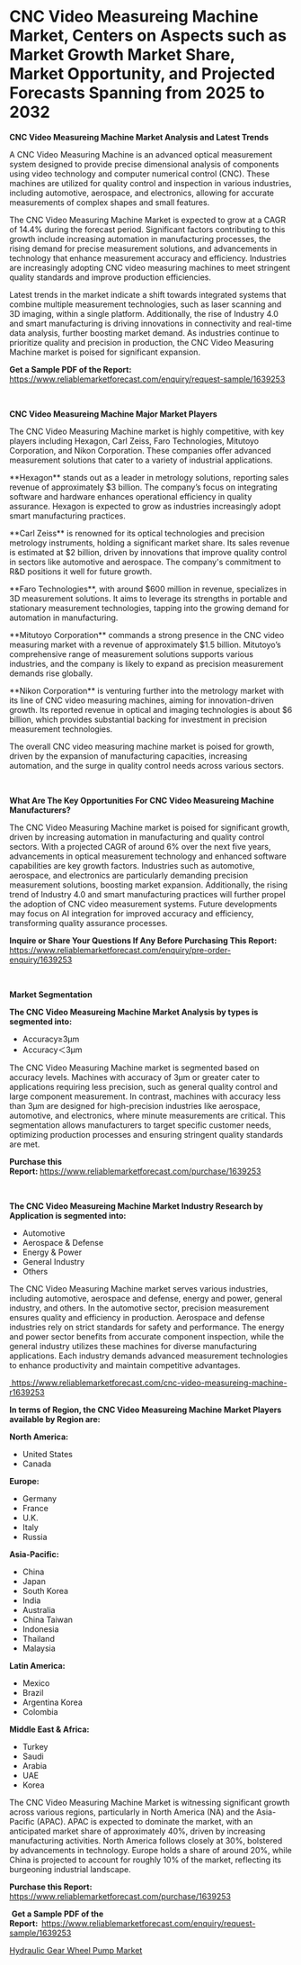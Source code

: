 <p><h1>CNC Video Measureing Machine Market, Centers on Aspects such as Market Growth Market Share, Market Opportunity, and Projected Forecasts Spanning from 2025 to 2032</h1></p><p><strong>CNC Video Measureing Machine Market Analysis and Latest Trends</strong></p>
<p><p>A CNC Video Measuring Machine is an advanced optical measurement system designed to provide precise dimensional analysis of components using video technology and computer numerical control (CNC). These machines are utilized for quality control and inspection in various industries, including automotive, aerospace, and electronics, allowing for accurate measurements of complex shapes and small features.</p><p>The CNC Video Measuring Machine Market is expected to grow at a CAGR of 14.4% during the forecast period. Significant factors contributing to this growth include increasing automation in manufacturing processes, the rising demand for precise measurement solutions, and advancements in technology that enhance measurement accuracy and efficiency. Industries are increasingly adopting CNC video measuring machines to meet stringent quality standards and improve production efficiencies.</p><p>Latest trends in the market indicate a shift towards integrated systems that combine multiple measurement technologies, such as laser scanning and 3D imaging, within a single platform. Additionally, the rise of Industry 4.0 and smart manufacturing is driving innovations in connectivity and real-time data analysis, further boosting market demand. As industries continue to prioritize quality and precision in production, the CNC Video Measuring Machine market is poised for significant expansion.</p></p>
<p><strong>Get a Sample PDF of the Report:&nbsp;</strong> <a href="https://www.reliablemarketforecast.com/enquiry/request-sample/1639253?utm_campaign=2450&utm_medium=2&utm_source=Github&utm_content=ia&utm_term=11042025&utm_id=cnc-video-measureing-machine">https://www.reliablemarketforecast.com/enquiry/request-sample/1639253</a></p>
<p>&nbsp;</p>
<p><strong>CNC Video Measureing Machine Major Market Players</strong></p>
<p><p>The CNC Video Measuring Machine market is highly competitive, with key players including Hexagon, Carl Zeiss, Faro Technologies, Mitutoyo Corporation, and Nikon Corporation. These companies offer advanced measurement solutions that cater to a variety of industrial applications.</p><p>**Hexagon** stands out as a leader in metrology solutions, reporting sales revenue of approximately $3 billion. The company’s focus on integrating software and hardware enhances operational efficiency in quality assurance. Hexagon is expected to grow as industries increasingly adopt smart manufacturing practices.</p><p>**Carl Zeiss** is renowned for its optical technologies and precision metrology instruments, holding a significant market share. Its sales revenue is estimated at $2 billion, driven by innovations that improve quality control in sectors like automotive and aerospace. The company's commitment to R&D positions it well for future growth.</p><p>**Faro Technologies**, with around $600 million in revenue, specializes in 3D measurement solutions. It aims to leverage its strengths in portable and stationary measurement technologies, tapping into the growing demand for automation in manufacturing.</p><p>**Mitutoyo Corporation** commands a strong presence in the CNC video measuring market with a revenue of approximately $1.5 billion. Mitutoyo’s comprehensive range of measurement solutions supports various industries, and the company is likely to expand as precision measurement demands rise globally.</p><p>**Nikon Corporation** is venturing further into the metrology market with its line of CNC video measuring machines, aiming for innovation-driven growth. Its reported revenue in optical and imaging technologies is about $6 billion, which provides substantial backing for investment in precision measurement technologies.</p><p>The overall CNC video measuring machine market is poised for growth, driven by the expansion of manufacturing capacities, increasing automation, and the surge in quality control needs across various sectors.</p></p>
<p>&nbsp;</p>
<p><strong>What Are The Key Opportunities For CNC Video Measureing Machine Manufacturers?</strong></p>
<p><p>The CNC Video Measuring Machine market is poised for significant growth, driven by increasing automation in manufacturing and quality control sectors. With a projected CAGR of around 6% over the next five years, advancements in optical measurement technology and enhanced software capabilities are key growth factors. Industries such as automotive, aerospace, and electronics are particularly demanding precision measurement solutions, boosting market expansion. Additionally, the rising trend of Industry 4.0 and smart manufacturing practices will further propel the adoption of CNC video measurement systems. Future developments may focus on AI integration for improved accuracy and efficiency, transforming quality assurance processes.</p></p>
<p><strong>Inquire or Share Your Questions If Any Before Purchasing This Report:</strong> <a href="https://www.reliablemarketforecast.com/enquiry/pre-order-enquiry/1639253?utm_campaign=2450&utm_medium=2&utm_source=Github&utm_content=ia&utm_term=11042025&utm_id=cnc-video-measureing-machine">https://www.reliablemarketforecast.com/enquiry/pre-order-enquiry/1639253</a></p>
<p>&nbsp;</p>
<p><strong>Market Segmentation</strong></p>
<p><strong>The CNC Video Measureing Machine Market Analysis by types is segmented into:</strong></p>
<p><ul><li>Accuracy≥3μm</li><li>Accuracy＜3μm</li></ul></p>
<p><p>The CNC Video Measuring Machine market is segmented based on accuracy levels. Machines with accuracy of 3μm or greater cater to applications requiring less precision, such as general quality control and large component measurement. In contrast, machines with accuracy less than 3μm are designed for high-precision industries like aerospace, automotive, and electronics, where minute measurements are critical. This segmentation allows manufacturers to target specific customer needs, optimizing production processes and ensuring stringent quality standards are met.</p></p>
<p><strong>Purchase this Report:&nbsp;</strong><a href="https://www.reliablemarketforecast.com/purchase/1639253?utm_campaign=2450&utm_medium=2&utm_source=Github&utm_content=ia&utm_term=11042025&utm_id=cnc-video-measureing-machine">https://www.reliablemarketforecast.com/purchase/1639253</a></p>
<p>&nbsp;</p>
<p><strong>The CNC Video Measureing Machine Market Industry Research by Application is segmented into:</strong></p>
<p><ul><li>Automotive</li><li>Aerospace & Defense</li><li>Energy & Power</li><li>General Industry</li><li>Others</li></ul></p>
<p><p>The CNC Video Measuring Machine market serves various industries, including automotive, aerospace and defense, energy and power, general industry, and others. In the automotive sector, precision measurement ensures quality and efficiency in production. Aerospace and defense industries rely on strict standards for safety and performance. The energy and power sector benefits from accurate component inspection, while the general industry utilizes these machines for diverse manufacturing applications. Each industry demands advanced measurement technologies to enhance productivity and maintain competitive advantages.</p></p>
<p><a href="https://www.reliablemarketforecast.com/cnc-video-measureing-machine-r1639253?utm_campaign=2450&utm_medium=2&utm_source=Github&utm_content=ia&utm_term=11042025&utm_id=cnc-video-measureing-machine">&nbsp;https://www.reliablemarketforecast.com/cnc-video-measureing-machine-r1639253</a></p>
<p><strong>In terms of Region, the CNC Video Measureing Machine Market Players available by Region are:</strong></p>
<p>
    <p> <strong> North America: </strong>
        <ul>
            <li>United States</li>
            <li>Canada</li>
        </ul>
        </p> 
    <p> <strong> Europe: </strong>
        <ul>
            <li>Germany</li>
            <li>France</li>
            <li>U.K.</li>
            <li>Italy</li>
            <li>Russia</li>
        </ul>
        </p> 
    <p> <strong> Asia-Pacific: </strong>
        <ul>
            <li>China</li>
            <li>Japan</li>
            <li>South Korea</li>
            <li>India</li>
            <li>Australia</li>
            <li>China Taiwan</li>
            <li>Indonesia</li>
            <li>Thailand</li>
            <li>Malaysia</li>
        </ul>
        </p> 
    <p> <strong> Latin America: </strong>
        <ul>
            <li>Mexico</li>
            <li>Brazil</li>
            <li>Argentina Korea</li>
            <li>Colombia</li>
        </ul>
        </p> 
    <p> <strong> Middle East & Africa: </strong>
        <ul>
            <li>Turkey</li>
            <li>Saudi</li>
            <li>Arabia</li>
            <li>UAE</li>
            <li>Korea</li>
        </ul>
    </p>
    </p>
<p><p>The CNC Video Measuring Machine Market is witnessing significant growth across various regions, particularly in North America (NA) and the Asia-Pacific (APAC). APAC is expected to dominate the market, with an anticipated market share of approximately 40%, driven by increasing manufacturing activities. North America follows closely at 30%, bolstered by advancements in technology. Europe holds a share of around 20%, while China is projected to account for roughly 10% of the market, reflecting its burgeoning industrial landscape.</p></p>
<p><strong>Purchase this Report: </strong><a href="https://www.reliablemarketforecast.com/purchase/1639253?utm_campaign=2450&utm_medium=2&utm_source=Github&utm_content=ia&utm_term=11042025&utm_id=cnc-video-measureing-machine">https://www.reliablemarketforecast.com/purchase/1639253</a></p>
<p>&nbsp;<strong>Get a Sample PDF of the Report:&nbsp;&nbsp;</strong><a href="https://www.reliablemarketforecast.com/enquiry/request-sample/1639253?utm_campaign=2450&utm_medium=2&utm_source=Github&utm_content=ia&utm_term=11042025&utm_id=cnc-video-measureing-machine">https://www.reliablemarketforecast.com/enquiry/request-sample/1639253</a></p>
<p><strong></strong></p>
<p><p><a href="https://github.com/yankimber90yankim/Market-Research-Report-List-1/blob/main/hydraulic-gear-wheel-pump-market.md?utm_campaign=2450&utm_medium=2&utm_source=Github&utm_content=ia&utm_term=11042025&utm_id=cnc-video-measureing-machine">Hydraulic Gear Wheel Pump Market</a></p></p>